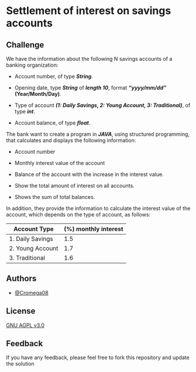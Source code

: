 # Settlement of interest on savings accounts

## Challenge

We have the information about the following N savings accounts of a banking organization:

* Account number, of type **_String_**.

* Opening date, type **_String_** of **_length 10_**, format **_“yyyy/mm/dd”_ (Year/Month/Day)**.

* Type of account **_(1: Daily Savings, 2: Young Account, 3: Traditional)_**, of type **_int_**.

* Account balance, of type **_float_**.

The bank want to create a program in **_JAVA_**, using structured programming, that calculates and displays the following information:

* Account number

* Monthly interest value of the account

* Balance of the account with the increase in the interest value.

* Show the total amount of interest on all accounts.

* Shows the sum of total balances.

In addition, they provide the information to calculate the interest value of the account, which depends on the type of account, as follows:

| Account Type | (%) monthly interest|
| ---|---|
| 1. Daily Savings | 1.5 |
| 2. Young Account | 1.7 |
| 3. Traditional | 1.6 |

## Authors

- [@Cromega08](https://www.github.com/cromega08)


## License

[GNU AGPL v3.0](https://choosealicense.com/licenses/agpl-3.0/)
## Feedback

If you have any feedback, please feel free to fork this repository and update the solution

